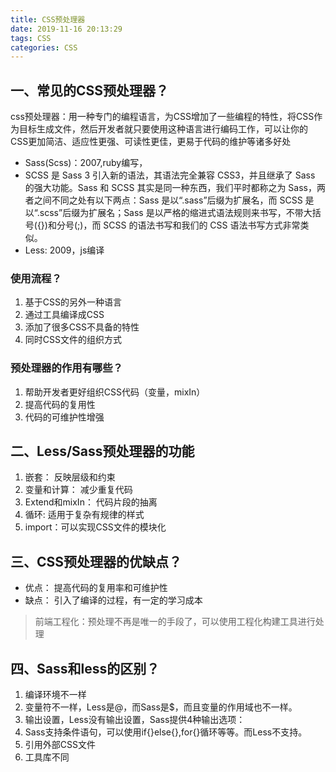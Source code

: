 ```yaml
---
title: CSS预处理器
date: 2019-11-16 20:13:29
tags: CSS
categories: CSS
---
```


## 一、常见的CSS预处理器？

css预处理器：用一种专门的编程语言，为CSS增加了一些编程的特性，将CSS作为目标生成文件，然后开发者就只要使用这种语言进行编码工作，可以让你的CSS更加简洁、适应性更强、可读性更佳，更易于代码的维护等诸多好处

- Sass(Scss)：2007,ruby编写，
- SCSS 是 Sass 3 引入新的语法，其语法完全兼容 CSS3，并且继承了 Sass 的强大功能。Sass 和 SCSS 其实是同一种东西，我们平时都称之为 Sass，两者之间不同之处有以下两点：Sass 是以“.sass”后缀为扩展名，而 SCSS 是以“.scss”后缀为扩展名；Sass 是以严格的缩进式语法规则来书写，不带大括号({})和分号(;)，而 SCSS 的语法书写和我们的 CSS 语法书写方式非常类似。
- Less: 2009，js编译

###  使用流程？

1. 基于CSS的另外一种语言
2. 通过工具编译成CSS
3. 添加了很多CSS不具备的特性
4. 同时CSS文件的组织方式

### 预处理器的作用有哪些？

1. 帮助开发者更好组织CSS代码（变量，mixIn）
2. 提高代码的复用性
3. 代码的可维护性增强

## 二、Less/Sass预处理器的功能

1. 嵌套： 反映层级和约束
2. 变量和计算： 减少重复代码
3. Extend和mixIn： 代码片段的抽离
4. 循环: 适用于复杂有规律的样式
5. import：可以实现CSS文件的模块化

## 三、CSS预处理器的优缺点？

- 优点： 提高代码的复用率和可维护性
- 缺点： 引入了编译的过程，有一定的学习成本

> 前端工程化：预处理不再是唯一的手段了，可以使用工程化构建工具进行处理

## 四、Sass和less的区别？

1. 编译环境不一样
2. 变量符不一样，Less是@，而Sass是$，而且变量的作用域也不一样。
3. 输出设置，Less没有输出设置，Sass提供4种输出选项：
4. Sass支持条件语句，可以使用if{}else{},for{}循环等等。而Less不支持。
5. 引用外部CSS文件
6. 工具库不同